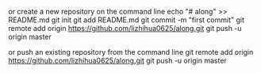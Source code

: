 or create a new repository on the command line
echo "# along" >> README.md
git init
git add README.md
git commit -m "first commit"
git remote add origin https://github.com/lizhihua0625/along.git
git push -u origin master

or push an existing repository from the command line
 git remote add origin https://github.com/lizhihua0625/along.git
git push -u origin master

